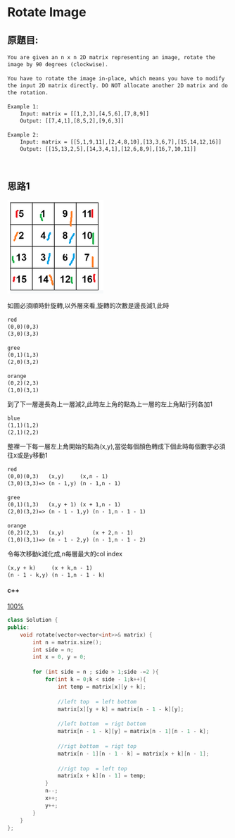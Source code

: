 # Rotate Image

## 原題目:
```
You are given an n x n 2D matrix representing an image, rotate the image by 90 degrees (clockwise).

You have to rotate the image in-place, which means you have to modify the input 2D matrix directly. DO NOT allocate another 2D matrix and do the rotation.

Example 1:
    Input: matrix = [[1,2,3],[4,5,6],[7,8,9]]
    Output: [[7,4,1],[8,5,2],[9,6,3]]

Example 2:
    Input: matrix = [[5,1,9,11],[2,4,8,10],[13,3,6,7],[15,14,12,16]]
    Output: [[15,13,2,5],[14,3,4,1],[12,6,8,9],[16,7,10,11]]



```

## 思路1

<img src  = "48.png">

如圖必須順時針旋轉,以外層來看,旋轉的次數是邊長減1,此時

```
red
(0,0)(0,3)     
(3,0)(3,3)

gree
(0,1)(1,3)
(2,0)(3,2)

orange
(0,2)(2,3)
(1,0)(3,1)
```
到了下一層邊長為上一層減2,此時左上角的點為上一層的左上角點行列各加1

```
blue
(1,1)(1,2)
(2,1)(2,2)
```
整裡一下每一層左上角開始的點為(x,y),當從每個顏色轉成下個此時每個數字必須往x或是y移動1

```
red
(0,0)(0,3)   (x,y)     (x,n - 1)   
(3,0)(3,3)=> (n - 1,y) (n - 1,n - 1)  

gree  
(0,1)(1,3)   (x,y + 1) (x + 1,n - 1)
(2,0)(3,2)=> (n - 1 - 1,y) (n - 1,n - 1 - 1)  

orange
(0,2)(2,3)   (x,y)         (x + 2,n - 1)   
(1,0)(3,1)=> (n - 1 - 2,y) (n - 1,n - 1 - 2) 
```
令每次移動k減化成,n每層最大的col index

```
(x,y + k)     (x + k,n - 1)   
(n - 1 - k,y) (n - 1,n - 1 - k)  
```








#### c++
<a href = "https://leetcode.com/submissions/detail/786820323/">100%</a> 
``` c++
class Solution {
public:
    void rotate(vector<vector<int>>& matrix) {
        int n = matrix.size();
        int side = n;
        int x = 0, y = 0;
        
        for (int side = n ; side > 1;side -=2 ){
            for(int k = 0;k < side - 1;k++){
                int temp = matrix[x][y + k];   
            
                //left top  = left bottom     
                matrix[x][y + k] = matrix[n - 1 - k][y];
                
                //left bottom  = rigt bottom     
                matrix[n - 1 - k][y] = matrix[n - 1][n - 1 - k];  
               
                //rigt bottom  = rigt top      
                matrix[n - 1][n - 1 - k] = matrix[x + k][n - 1];                    
              
                //rigt top  = left top      
                matrix[x + k][n - 1] = temp; 
            }
            n--;    
            x++;
            y++;            
        } 
    }
};
```  


